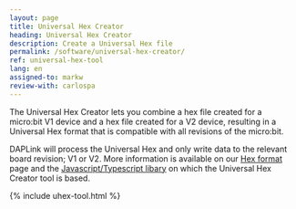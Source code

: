 ```yaml
---
layout: page
title: Universal Hex Creator
heading: Universal Hex Creator
description: Create a Universal Hex file
permalink: /software/universal-hex-creator/
ref: universal-hex-tool
lang: en
assigned-to: markw
review-with: carlospa
---
```


The Universal Hex Creator lets you combine a hex file created for a micro:bit V1 device and a hex file created for a V2 device, resulting in a Universal Hex format that is compatible with all revisions of the micro:bit.

DAPLink will process the Universal Hex and only write data to the relevant board revision; V1 or V2. More information is available on our [Hex format](../hex-format) page and the [Javascript/Typescript libary](https://github.com/microbit-foundation/microbit-universal-hex) on which the Universal Hex Creator tool is based.

{% include uhex-tool.html %}